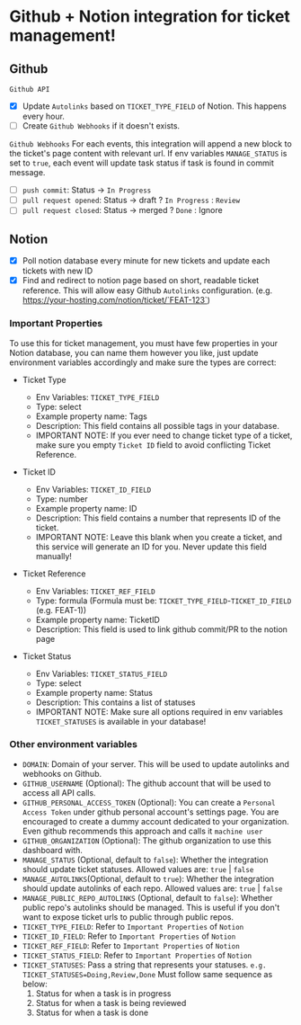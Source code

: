 # Github + Notion integration for ticket management!

## Github

`Github API`

- [x] Update `Autolinks` based on `TICKET_TYPE_FIELD` of Notion. This happens every hour.
- [ ] Create `Github Webhooks` if it doesn't exists.

`Github Webhooks`
For each events, this integration will append a new block to the ticket's page content with relevant url. If env variables `MANAGE_STATUS` is set to `true`, each event will update task status if task is found in commit message.

- [ ] `push commit`: Status -> `In Progress`
- [ ] `pull request opened`: Status -> draft ? `In Progress` : `Review`
- [ ] `pull request closed`: Status -> merged ? `Done` : Ignore

## Notion

- [x] Poll notion database every minute for new tickets and update each tickets with new ID
- [x] Find and redirect to notion page based on short, readable ticket reference. This will allow easy Github `Autolinks` configuration. (e.g. https://your-hosting.com/notion/ticket/`FEAT-123`)

### Important Properties

To use this for ticket management, you must have few properties in your Notion database, you can name them however you like, just update environment variables accordingly and make sure the types are correct:

- Ticket Type

  - Env Variables: `TICKET_TYPE_FIELD`
  - Type: select
  - Example property name: Tags
  - Description: This field contains all possible tags in your database.
  - IMPORTANT NOTE: If you ever need to change ticket type of a ticket, make sure you empty `Ticket ID` field to avoid conflicting Ticket Reference.

- Ticket ID

  - Env Variables: `TICKET_ID_FIELD`
  - Type: number
  - Example property name: ID
  - Description: This field contains a number that represents ID of the ticket.
  - IMPORTANT NOTE: Leave this blank when you create a ticket, and this service will generate an ID for you. Never update this field manually!

- Ticket Reference

  - Env Variables: `TICKET_REF_FIELD`
  - Type: formula (Formula must be: `TICKET_TYPE_FIELD`-`TICKET_ID_FIELD` (e.g. FEAT-1))
  - Example property name: TicketID
  - Description: This field is used to link github commit/PR to the notion page

- Ticket Status
  - Env Variables: `TICKET_STATUS_FIELD`
  - Type: select
  - Example property name: Status
  - Description: This contains a list of statuses
  - IMPORTANT NOTE: Make sure all options required in env variables `TICKET_STATUSES` is available in your database!

### Other environment variables

- `DOMAIN`: Domain of your server. This will be used to update autolinks and webhooks on Github.
- `GITHUB_USERNAME` (Optional): The github account that will be used to access all API calls.
- `GITHUB_PERSONAL_ACCESS_TOKEN` (Optional): You can create a `Personal Access Token` under github personal account's settings page. You are encouraged to create a dummy account dedicated to your organization. Even github recommends this approach and calls it `machine user`
- `GITHUB_ORGANIZATION` (Optional): The github organization to use this dashboard with.
- `MANAGE_STATUS` (Optional, default to `false`): Whether the integration should update ticket statuses. Allowed values are: `true` | `false`
- `MANAGE_AUTOLINKS`(Optional, default to `true`): Whether the integration should update autolinks of each repo. Allowed values are: `true` | `false`
- `MANAGE_PUBLIC_REPO_AUTOLINKS` (Optional, default to `false`): Whether public repo's autolinks should be managed. This is useful if you don't want to expose ticket urls to public through public repos.
- `TICKET_TYPE_FIELD`: Refer to `Important Properties` of `Notion`
- `TICKET_ID_FIELD`: Refer to `Important Properties` of `Notion`
- `TICKET_REF_FIELD`: Refer to `Important Properties` of `Notion`
- `TICKET_STATUS_FIELD`: Refer to `Important Properties` of `Notion`
- `TICKET_STATUSES`: Pass a string that represents your statuses. `e.g. TICKET_STATUSES=Doing,Review,Done` Must follow same sequence as below:
  1. Status for when a task is in progress
  2. Status for when a task is being reviewed
  3. Status for when a task is done
